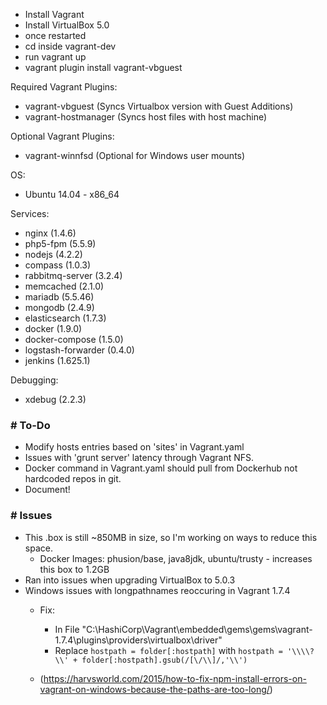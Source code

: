 
* Install Vagrant 
* Install VirtualBox 5.0 
* once restarted
* cd inside vagrant-dev
* run vagrant up
* vagrant plugin install vagrant-vbguest


Required Vagrant Plugins: 

* vagrant-vbguest (Syncs Virtualbox version with Guest Additions)
* vagrant-hostmanager (Syncs host files with host machine)

Optional Vagrant Plugins: 

* vagrant-winnfsd (Optional for Windows user mounts)

OS:

* Ubuntu 14.04 - x86_64

Services:

* nginx (1.4.6)
* php5-fpm (5.5.9)
* nodejs (4.2.2)
* compass (1.0.3)
* rabbitmq-server (3.2.4)
* memcached (2.1.0)
* mariadb (5.5.46)
* mongodb (2.4.9)
* elasticsearch (1.7.3)
* docker (1.9.0)
* docker-compose (1.5.0)
* logstash-forwarder (0.4.0)
* jenkins (1.625.1)


Debugging:

* xdebug (2.2.3)



### # To-Do
* Modify hosts entries based on 'sites' in Vagrant.yaml
* Issues with 'grunt server' latency through Vagrant NFS.
* Docker command in Vagrant.yaml should pull from Dockerhub not hardcoded repos in git.
* Document!

### # Issues
* This .box is still ~850MB in size, so I'm working on ways to reduce this space.
    * Docker Images: phusion/base, java8jdk, ubuntu/trusty - increases this box to 1.2GB
* Ran into issues when upgrading VirtualBox to 5.0.3
* Windows issues with longpathnames reoccuring in Vagrant 1.7.4 
	* Fix: 
		* In File "C:\HashiCorp\Vagrant\embedded\gems\gems\vagrant-1.7.4\plugins\providers\virtualbox\driver"
		* Replace ```hostpath = folder[:hostpath]```
with
```hostpath = '\\\\?\\' + folder[:hostpath].gsub(/[\/\\]/,'\\')```
			
	* (https://harvsworld.com/2015/how-to-fix-npm-install-errors-on-vagrant-on-windows-because-the-paths-are-too-long/)
